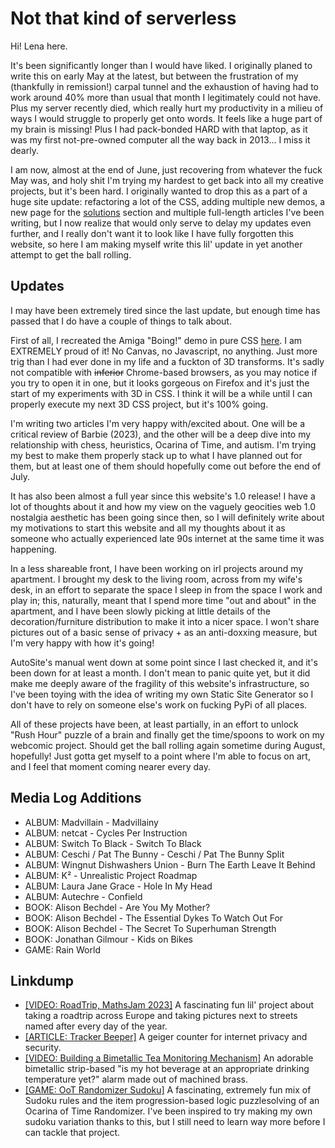 <!-- attrib title: Blog | Bleats Newsletter 6 -->
<!-- attrib template: writing -->
<!-- attrib windowtitle: bleats6.md -->

# Not that kind of serverless

Hi! Lena here.

It's been significantly longer than I would have liked. I originally planed to write this on early May at the latest, but between the frustration of my (thankfully in remission!) carpal tunnel and the exhaustion of having had to work around 40% more than usual that month I legitimately could not have. Plus my server recently died, which really hurt my productivity in a milieu of ways I would struggle to properly get onto words. It feels like a huge part of my brain is missing! Plus I had pack-bonded HARD with that laptop, as it was my first not-pre-owned computer all the way back in 2013... I miss it dearly.

I am now, almost at the end of June, just recovering from whatever the fuck May was, and holy shit I'm trying my hardest to get back into all my creative projects, but it's been hard. I originally wanted to drop this as a part of a huge site update: refactoring a lot of the CSS, adding multiple new demos, a new page for the [solutions]([#root#]zach/index.html) section and multiple full-length articles I've been writing, but I now realize that would only serve to delay my updates even further, and I really don't want it to look like I have fully forgotten this website, so here I am making myself write this lil' update in yet another attempt to get the ball rolling.

## Updates

I may have been extremely tired since the last update, but enough time has passed that I do have a couple of things to talk about.

First of all, I recreated the Amiga "Boing!" demo in pure CSS [here]([#root#]demos/boing.html). I am EXTREMELY proud of it! No Canvas, no Javascript, no anything. Just more trig than I had ever done in my life and a fuckton of 3D transforms. It's sadly not compatible with ~~inferior~~ Chrome-based browsers, as you may notice if you try to open it in one, but it looks gorgeous on Firefox and it's just the start of my experiments with 3D in CSS. I think it will be a while until I can properly execute my next 3D CSS project, but it's 100% going.

I'm writing two articles I'm very happy with/excited about. One will be a critical review of Barbie (2023), and the other will be a deep dive into my relationship with chess, heuristics, Ocarina of Time, and autism. I'm trying my best to make them properly stack up to what I have planned out for them, but at least one of them should hopefully come out before the end of July.

It has also been almost a full year since this website's 1.0 release! I have a lot of thoughts about it and how my view on the vaguely geocities web 1.0 nostalgia aesthetic has been going since then, so I will definitely write about my motivations to start this website and all my thoughts about it as someone who actually experienced late 90s internet at the same time it was happening.

In a less shareable front, I have been working on irl projects around my apartment. I brought my desk to the living room, across from my wife's desk, in an effort to separate the space I sleep in from the space I work and play in; this, naturally, meant that I spend more time "out and about" in the apartment, and I have been slowly picking at little details of the decoration/furniture distribution to make it into a nicer space. I won't share pictures out of a basic sense of privacy + as an anti-doxxing measure, but I'm very happy with how it's going!

AutoSite's manual went down at some point since I last checked it, and it's been down for at least a month. I don't mean to panic quite yet, but it did make me deeply aware of the fragility of this website's infrastructure, so I've been toying with the idea of writing my own Static Site Generator so I don't have to rely on someone else's work on fucking PyPi of all places.

All of these projects have been, at least partially, in an effort to unlock "Rush Hour" puzzle of a brain and finally get the time/spoons to work on my webcomic project. Should get the ball rolling again sometime during August, hopefully! Just gotta get myself to a point where I'm able to focus on art, and I feel that moment coming nearer every day.

## Media Log Additions

- ALBUM: Madvillain - Madvillainy
- ALBUM: netcat - Cycles Per Instruction
- ALBUM: Switch To Black - Switch To Black
- ALBUM: Ceschi / Pat The Bunny - Ceschi / Pat The Bunny Split
- ALBUM: Wingnut Dishwashers Union - Burn The Earth Leave It Behind
- ALBUM: K² - Unrealistic Project Roadmap
- ALBUM: Laura Jane Grace - Hole In My Head
- ALBUM: Autechre - Confield
- BOOK: Alison Bechdel - Are You My Mother?
- BOOK: Alison Bechdel - The Essential Dykes To Watch Out For
- BOOK: Alison Bechdel - The Secret To Superhuman Strength
- BOOK: Jonathan Gilmour - Kids on Bikes
- GAME: Rain World

## Linkdump

- [[VIDEO: RoadTrip, MathsJam 2023]](https://www.youtube.com/watch?v=MwRbr-MjwII) A fascinating fun lil' project about taking a roadtrip across Europe and taking pictures next to streets named after every day of the year.
- [[ARTICLE: Tracker Beeper]](https://berthub.eu/articles/posts/tracker-beeper) A geiger counter for internet privacy and security.
- [[VIDEO: Building a Bimetallic Tea Monitoring Mechanism]](https://www.youtube.com/watch?v=oJzy1vk2zyc) An adorable bimetallic strip-based "is my hot beverage at an appropriate drinking temperature yet?" alarm made out of machined brass.
- [[GAME: OoT Randomizer Sudoku]](https://bedibug.com/sudoku/#/) A fascinating, extremely fun mix of Sudoku rules and the item progression-based logic puzzlesolving of an Ocarina of Time Randomizer. I've been inspired to try making my own sudoku variation thanks to this, but I still need to learn way more before I can tackle that project.
